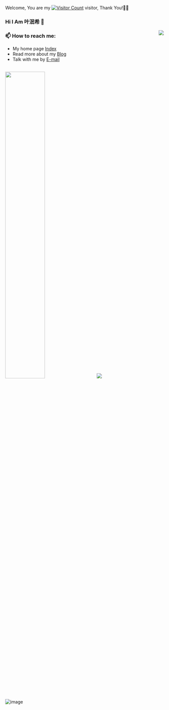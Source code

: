 Welcome, You are my [![Visitor Count](https://profile-counter.glitch.me/yeminxi/count.svg)](https://www.ymx.us.kg/) visitor, Thank You!🎉🎉
### Hi I Am 叶泯希 👋

<img align="right" src="https://github-readme-stats.vercel.app/api?username=yeminxi&show_icons=true&number_format=long&border_radius=20&rank_icon=percentile&ring_color=75C3FD&hide=issues&include_all_commits=true&count_private=true&hide_title=true" />

### 📫 How to reach me: 

- My home page [Index](https://github.com/yeminxi/Index)
- Read more about my [Blog](https://yeminxi.github.io)
- Talk with me by [E-mail](mailto:ymxykx@qq.com)

<br><img width="50%" src="https://github-readme-streak-stats.herokuapp.com/?user=yeminxi&show_icons=true&locale=en&layout=compact&theme=radical&line_height=0" /> &nbsp;&nbsp;&nbsp;&nbsp;&nbsp;&nbsp;&nbsp;&nbsp;
<img src="https://github-readme-stats.vercel.app/api/top-langs/?username=yeminxi&layout=compact"/>

<br>

![image](https://github.com/user-attachments/assets/d845d3df-4023-4bc1-9293-c20df437ec8b)




